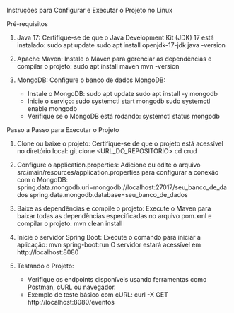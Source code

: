Instruções para Configurar e Executar o Projeto no Linux

Pré-requisitos
1. Java 17: Certifique-se de que o Java Development Kit (JDK) 17 está instalado:
   sudo apt update
   sudo apt install openjdk-17-jdk
   java -version

2. Apache Maven: Instale o Maven para gerenciar as dependências e compilar o projeto:
   sudo apt install maven
   mvn -version

3. MongoDB: Configure o banco de dados MongoDB:
   - Instale o MongoDB:
     sudo apt update
     sudo apt install -y mongodb
   - Inicie o serviço:
     sudo systemctl start mongodb
     sudo systemctl enable mongodb
   - Verifique se o MongoDB está rodando:
     systemctl status mongodb

Passo a Passo para Executar o Projeto
1. Clone ou baixe o projeto:
   Certifique-se de que o projeto está acessível no diretório local:
   git clone <URL_DO_REPOSITORIO>
   cd crud

2. Configure o application.properties:
   Adicione ou edite o arquivo src/main/resources/application.properties para configurar a conexão com o MongoDB:
   spring.data.mongodb.uri=mongodb://localhost:27017/seu_banco_de_dados
   spring.data.mongodb.database=seu_banco_de_dados

3. Baixe as dependências e compile o projeto:
   Execute o Maven para baixar todas as dependências especificadas no arquivo pom.xml e compilar o projeto:
   mvn clean install

4. Inicie o servidor Spring Boot:
   Execute o comando para iniciar a aplicação:
   mvn spring-boot:run
   O servidor estará acessível em http://localhost:8080

5. Testando o Projeto:
   - Verifique os endpoints disponíveis usando ferramentas como Postman, cURL ou navegador.
   - Exemplo de teste básico com cURL:
     curl -X GET http://localhost:8080/eventos
